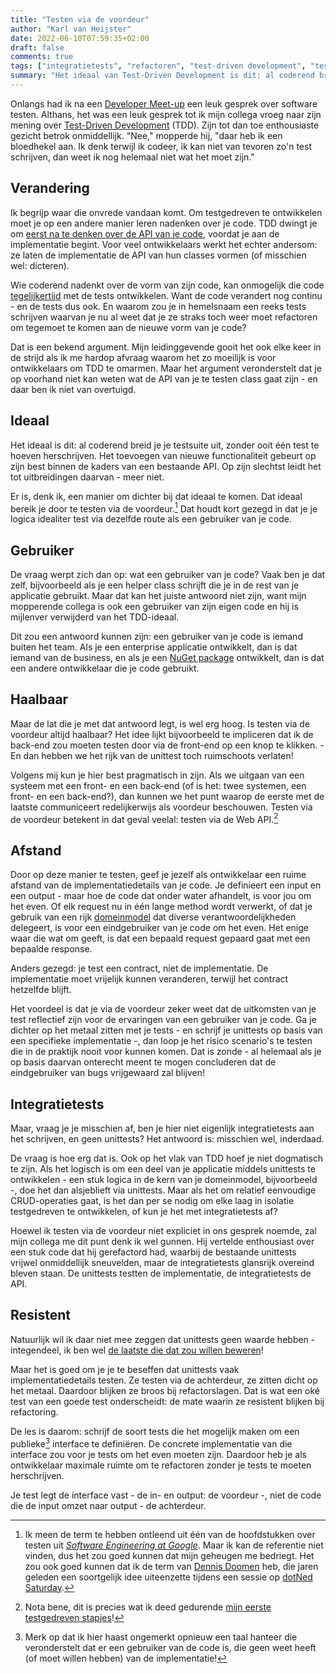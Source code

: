 ```yaml
---
title: "Testen via de voordeur"
author: "Karl van Heijster"
date: 2022-06-10T07:59:35+02:00
draft: false
comments: true
tags: ["integratietests", "refactoren", "test-driven development", "testen", "unit tests"]
summary: "Het ideaal van Test-Driven Development is dit: al coderend breid je je testsuite uit, zonder ooit één test te hoeven herschrijven. Het toevoegen van nieuwe functionaliteit gebeurt op zijn best binnen de kaders van een bestaande API. Op zijn slechtst leidt het tot uitbreidingen daarvan - meer niet. Er is, denk ik, een manier om dichter bij dat ideaal te komen. Dat ideaal bereik je door te testen via de voordeur. Dat houdt kort gezegd in dat je je logica idealiter test via dezelfde route als een gebruiker van je code. "
---
```


Onlangs had ik na een [Developer Meet-up](/blog/21/10/waarom-we-developer-meet-ups-organiseren/) een leuk gesprek over software testen. Althans, het was een leuk gesprek tot ik mijn collega vroeg naar zijn mening over [Test-Driven Development](/tags/test-driven-development/) (TDD). Zijn tot dan toe enthousiaste gezicht betrok onmiddellijk. "Nee," mopperde hij, "daar heb ik een bloedhekel aan. Ik denk terwijl ik codeer, ik kan niet van tevoren zo'n test schrijven, dan weet ik nog helemaal niet wat het moet zijn."


## Verandering


Ik begrijp waar die onvrede vandaan komt. Om testgedreven te ontwikkelen moet je op een andere manier leren nadenken over je code. TDD dwingt je om [eerst na te denken over de API van je code](/blog/22/05/nog-een-reden-om-testgedreven-te-ontwikkelen/), voordat je aan de implementatie begint. Voor veel ontwikkelaars werkt het echter andersom: ze laten de implementatie de API van hun classes vormen (of misschien wel: dicteren). 


Wie coderend nadenkt over de vorm van zijn code, kan onmogelijk die code [tegelijkertijd](/blog/22/03/agile-en-test-driven-development/) met de tests ontwikkelen. Want de code verandert nog continu - en de tests dus ook. En waarom zou je in hemelsnaam een reeks tests schrijven waarvan je nu al weet dat je ze straks toch weer moet refactoren om tegemoet te komen aan de nieuwe vorm van je code?


Dat is een bekend argument. Mijn leidinggevende gooit het ook elke keer in de strijd als ik me hardop afvraag waarom het zo moeilijk is voor ontwikkelaars om TDD te omarmen. Maar het argument veronderstelt dat je op voorhand niet kan weten wat de API van je te testen class gaat zijn - en daar ben ik niet van overtuigd.


## Ideaal


Het ideaal is dit: al coderend breid je je testsuite uit, zonder ooit één test te hoeven herschrijven. Het toevoegen van nieuwe functionaliteit gebeurt op zijn best binnen de kaders van een bestaande API. Op zijn slechtst leidt het tot uitbreidingen daarvan - meer niet. 


Er is, denk ik, een manier om dichter bij dat ideaal te komen. Dat ideaal bereik je door te testen via de voordeur.[^1] Dat houdt kort gezegd in dat je je logica idealiter test via dezelfde route als een gebruiker van je code. 


## Gebruiker


De vraag werpt zich dan op: wat een gebruiker van je code? Vaak ben je dat zelf, bijvoorbeeld als je een helper class schrijft die je in de rest van je applicatie gebruikt. Maar dat kan het juiste antwoord niet zijn, want mijn mopperende collega is ook een gebruiker van zijn eigen code en hij is mijlenver verwijderd van het TDD-ideaal.


Dit zou een antwoord kunnen zijn: een gebruiker van je code is iemand buiten het team. Als je een enterprise applicatie ontwikkelt, dan is dat iemand van de business, en als je een [NuGet package](https://www.nuget.org/) ontwikkelt, dan is dat een andere ontwikkelaar die je code gebruikt.


## Haalbaar


Maar de lat die je met dat antwoord legt, is wel erg hoog. Is testen via de voordeur altijd haalbaar? Het idee lijkt bijvoorbeeld te impliceren dat ik de back-end zou moeten testen door via de front-end op een knop te klikken. - En dan hebben we het rijk van de unittest toch ruimschoots verlaten! 


Volgens mij kun je hier best pragmatisch in zijn. Als we uitgaan van een systeem met een front- en een back-end (of is het: twee systemen, een front- en een back-end?), dan kunnen we het punt waarop de eerste met de laatste communiceert redelijkerwijs als voordeur beschouwen. Testen via de voordeur betekent in dat geval veelal: testen via de Web API.[^2]


## Afstand


Door op deze manier te testen, geef je jezelf als ontwikkelaar een ruime afstand van de implementatiedetails van je code. Je definieert een input en een output - maar hoe de code dat onder water afhandelt, is voor jou om het even. Of elk request nu in één lange method wordt verwerkt, of dat je gebruik van een rijk [domeinmodel](https://en.wikipedia.org/wiki/Domain_model) dat diverse verantwoordelijkheden delegeert, is voor een eindgebruiker van je code om het even. Het enige waar die wat om geeft, is dat een bepaald request gepaard gaat met een bepaalde response.


Anders gezegd: je test een contract, niet de implementatie. De implementatie moet vrijelijk kunnen veranderen, terwijl het contract hetzelfde blijft.


Het voordeel is dat je via de voordeur zeker weet dat de uitkomsten van je test reflectief zijn voor de ervaringen van een gebruiker van je code. Ga je dichter op het metaal zitten met je tests - en schrijf je unittests op basis van een specifieke implementatie -, dan loop je het risico scenario's te testen die in de praktijk nooit voor kunnen komen. Dat is zonde - al helemaal als je op basis daarvan onterecht meent te mogen concluderen dat de eindgebruiker van bugs vrijgewaard zal blijven!


## Integratietests


Maar, vraag je je misschien af, ben je hier niet eigenlijk integratietests aan het schrijven, en geen unittests? Het antwoord is: misschien wel, inderdaad. 


De vraag is hoe erg dat is. Ook op het vlak van TDD hoef je niet dogmatisch te zijn. Als het logisch is om een deel van je applicatie middels unittests te ontwikkelen - een stuk logica in de kern van je domeinmodel, bijvoorbeeld -, doe het dan alsjeblieft via unittests. Maar als het om relatief eenvoudige CRUD-operaties gaat, is het dan per se nodig om elke laag in isolatie testgedreven te ontwikkelen, of kun je het met integratietests af?


Hoewel ik testen via de voordeur niet expliciet in ons gesprek noemde, zal mijn collega me dit punt denk ik wel gunnen. Hij vertelde enthousiast over een stuk code dat hij gerefactord had, waarbij de bestaande unittests vrijwel onmiddellijk sneuvelden, maar de integratietests glansrijk overeind bleven staan. De unittests testten de implementatie, de integratietests de API.


## Resistent


Natuurlijk wil ik daar niet mee zeggen dat unittests geen waarde hebben - integendeel, ik ben wel [de laatste die dat zou willen beweren](/blog/21/04/zeg-het-met-een-vraag/)! 


Maar het is goed om je je te beseffen dat unittests vaak implementatiedetails testen. Ze testen via de achterdeur, ze zitten dicht op het metaal. Daardoor blijken ze broos bij refactorslagen. Dat is wat een oké test van een goede test onderscheidt: de mate waarin ze resistent blijken bij refactoring.


De les is daarom: schrijf de soort tests die het mogelijk maken om een publieke[^3] interface te definiëren. De concrete implementatie van die interface zou voor je tests om het even moeten zijn. Daardoor heb je als ontwikkelaar maximale ruimte om te refactoren zonder je tests te moeten herschrijven. 


Je test legt de interface vast - de in- en output: de voordeur -, niet de code die de input omzet naar output - de achterdeur.


[^1]: Ik meen de term te hebben ontleend uit één van de hoofdstukken over testen uit [*Software Engineering at Google*](https://www.oreilly.com/library/view/software-engineering-at/9781492082781/). Maar ik kan de referentie niet vinden, dus het zou goed kunnen dat mijn geheugen me bedriegt. Het zou ook goed kunnen dat ik de term van [Dennis Doomen](https://www.continuousimprover.com/) heb, die jaren geleden een soortgelijk idee uiteenzette tijdens een sessie op [dotNed Saturday](https://dotnedsaturday.nl/).


[^2]: Nota bene, dit is precies wat ik deed gedurende [mijn eerste testgedreven stapjes](/blog/22/06/mijn-eerste-testgedreven-stapjes/)!


[^3]: Merk op dat ik hier haast ongemerkt opnieuw een taal hanteer die veronderstelt dat er een gebruiker van de code is, die geen weet heeft (of moet willen hebben) van de implementatie!
